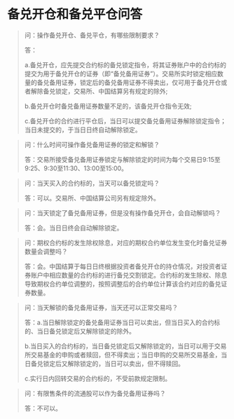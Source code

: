 # 备兑开仓和备兑平仓问答

> 问：操作备兑开仓、备兑平仓，有哪些限制要求？
>
> 答：
>
> a.备兑开仓，应先提交合约标的备兑锁定指令，将其证券账户中的合约标的提交为用于备兑开仓的证券（即“备兑备用证券”）。交易所实时锁定相应数量的备兑备用证券，锁定后的备兑备用证券不得卖出，仅可用于备兑开仓或者解除备兑锁定，交易所、中国结算另有规定的除外;
>
> b.备兑开仓时备兑备用证券数量不足的，该备兑开仓指令无效;
>
> c.备兑开仓的合约进行平仓后，当日可以提交备兑备用证券解除锁定指令；当日未提交的，于当日日终自动解除锁定。

> 问：什么时间可操作备兑备用证券的锁定和解锁？
>
> 答：交易所接受备兑备用证券锁定与解除锁定的时间为每个交易日9:15至9:25、9:30至11:30、13:00至15:00。

> 问：当天买入的合约标的，当天可以备兑锁定吗？
>
> 答：可以。交易所、中国结算公司另有规定除外。

> 问：当天锁定了备兑备用证券，但是没有操作备兑开仓，会自动解锁吗？
>
> 答：会。当日日终会自动解除锁定。

> 问：期权合约标的发生除权除息，对应的期权合约单位发生变化时备兑证券数量会调整吗？
>
> 答：会。中国结算于每日日终根据投资者备兑开仓的持仓情况，对投资者证券账户中相应数量的合约标的进行备兑交割锁定。合约标的发生除权、除息导致期权合约单位调整的，按照调整后的合约单位计算该合约对应的备兑证券数量。

> 问：当天解锁的备兑备用证券，当天还可以正常交易吗？
>
> 答：a.当日解除锁定的备兑备用证券当日可以卖出，但当日买入的合约标的、当日备兑锁定后又解除锁定的除外。
>
> b.当日买入的合约标的，当日备兑锁定后又解除锁定的，当日可以用于交易所交易基金的申购或者赎回，但不得卖出；当日申购的交易所交易基金，当日备兑锁定后又解除锁定的，当日可以卖出，但不得赎回。
>
> c.实行日内回转交易的合约标的，不受前款规定限制。

> 问：有限售条件的流通股可以作为备兑备用证券吗？
>
> 答：不可以。
